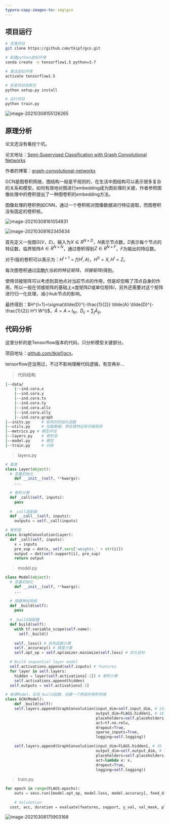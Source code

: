 ```yaml
---
typora-copy-images-to: img\gcn
---
```




## 项目运行

```bash
# 克隆项目
git clone https://github.com/tkipf/gcn.git

# 新建python虚拟环境
conda create -n tensorflow1.5 python=3.7

# 激活虚拟环境
activate tensorflow1.5

# 安装项目依赖包
python setup.py install

# 运行项目
python train.py
```

![image-20210308155126265](img/gcn/image-20210308155126265.png)



## 原理分析

论文还没有看挖个坑。

论文地址：[Semi-Supervised Classification with Graph Convolutional Networks](https://arxiv.org/pdf/1609.02907)

作者的博客：[graph-convolutional-networks](http://tkipf.github.io/graph-convolutional-networks/)



GCN是图卷积网络，图结构一般是不规则的，在生活中图结构可以表示很多复杂的关系和模型，如何有效地对图进行embedding成为图处理的关键，作者参照图像处理中的卷积提出了一种图卷积的embedding方法。

图像处理的卷积例如CNN，通过一个卷积核对图像数据进行特征提取，而图卷积没有固定的卷积核。

![image-20210308161054831](img/gcn/image-20210308161054831.png)

![image-20210308162345634](img/gcn/image-20210308162345634.png)

首先定义一张图$G(V，E)$，输入为$X\in R^{N\times D}$，$N$表示节点数，$D$表示每个节点的特征数，临界矩阵$A\in R^{N \times N}$，通过卷积得到$Z\in R^{N \times F}$，$F$为输出的特征数。

对于$l$层的卷积可以表示为：$H^{l+1} = f(H^{l}, A)$，$H^0=X, H^l = Z$。

每次图卷积通过函数$f(当前的特征矩阵，邻接矩阵)$得到。

使用邻接矩阵可以考虑到其他点对当前节点的作用，但是却忽略了顶点自身的作用，所以一般在邻接矩阵的基础上$\pm$度矩阵$D$或单位矩阵$I$，另外还需要对这个矩阵进行归一化处理，减小hub节点的影响。

最终得到：$H^{l+1}=\sigma(\tilde{D}^{-\frac{1}{2}} \tilde{A} \tilde{D}^{-\frac{1}{2}} H^l W^l)$，$\tilde{A}=A+I_N$，$\tilde{D}_{ii}=\sum_j\tilde{A}_{ij}$。







## 代码分析

这里分析的是Tensorflow版本的代码，只分析模型关键部分。

项目地址：[github.com/tkipf/gcn](https://github.com/tkipf/gcn)。

tensorflow还没用过，不过不影响理解代码逻辑，有空再补...



> 代码结构

```bash
|--data/
    |--ind.cora.x
    |--ind.cora.y
    |--ind.cora.tx
    |--ind.cora.ty
    |--ind.cora.allx
    |--ind.cora.ally
    |--ind.cora.graph
|--inits.py 	# 矩阵的初始化函数
|--utils.py		# 加载数据、预处理特征和邻接矩阵
|--metrics.py # 模型评估
|--layers.py	# 卷积层
|--model.py		# 模型
|--train.py		# 训练
```



> layers.py

```python
# 基类
class Layer(object):
  # 变量初始化
	def __init__(self, **kwargs):
    ...
  
  # 卷积计算
  def _call(self, inputs):
    pass
  
  # _call适配器
  def __call__(self, inputs):
    outputs = self._call(inputs)
```

```python
# 卷积层
class GraphConvolution(Layer):
  def _call(self, inputs):
    x = inputs
    pre_sup = dot(x, self.vars['weights_' + str(i)])
    output = dot(self.support[i], pre_sup)
    return output
```



> model.py

```python
class Model(object):
  # 变量初始化
	def __init__(self, **kwargs):
    ...
    
  # 搭建神经网络
  def _build(self):
    pass
  
  # _build适配器
  def build(self):
    with tf.variable_scope(self.name):
      self._build()
      
    self._loss() # 损失函数计算
    self._accuracy() # 精度计算
    self.opt_op = self.optimizer.minimize(self.loss) # 优化目标

  # Build sequential layer model
  self.activations.append(self.inputs) # features
  for layer in self.layers:
    hidden = layer(self.activations[-1]) # 卷积计算
    self.activations.append(hidden)
  self.outputs = self.activations[-1]
```



```python
# 继承Model，实现_build函数，创建一个两层的卷积网络
class GCN(Model):
	def _build(self):
    self.layers.append(GraphConvolution(input_dim=self.input_dim, # 1433
                                        output_dim=FLAGS.hidden1, # 16
                                        placeholders=self.placeholders,
                                        act=tf.nn.relu,
                                        dropout=True,
                                        sparse_inputs=True,
                                        logging=self.logging))

    self.layers.append(GraphConvolution(input_dim=FLAGS.hidden1, # 16
                                        output_dim=self.output_dim, # 7
                                        placeholders=self.placeholders,
                                        act=lambda x: x,
                                        dropout=True,
                                        logging=self.logging))
```



> train.py

```python
for epoch in range(FLAGS.epochs):
	outs = sess.run([model.opt_op, model.loss, model.accuracy], feed_dict=feed_dict)

	# Validation
  cost, acc, duration = evaluate(features, support, y_val, val_mask, placeholders)
```

![image-20210308175903168](img/gcn/image-20210308175903168.png)